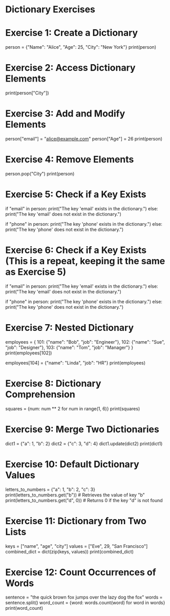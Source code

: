 # Dictionary Exercises

# Exercise 1: Create a Dictionary
person = {"Name": "Alice", "Age": 25, "City": "New York"}
print(person)

# Exercise 2: Access Dictionary Elements
print(person["City"])

# Exercise 3: Add and Modify Elements
person["email"] = "alice@example.com"
person["Age"] = 26
print(person)

# Exercise 4: Remove Elements
person.pop("City")
print(person)

# Exercise 5: Check if a Key Exists
if "email" in person:
    print("The key 'email' exists in the dictionary.")
else:
    print("The key 'email' does not exist in the dictionary.")

if "phone" in person:
    print("The key 'phone' exists in the dictionary.")
else:
    print("The key 'phone' does not exist in the dictionary.")

# Exercise 6: Check if a Key Exists (This is a repeat, keeping it the same as Exercise 5)
if "email" in person:
    print("The key 'email' exists in the dictionary.")
else:
    print("The key 'email' does not exist in the dictionary.")

if "phone" in person:
    print("The key 'phone' exists in the dictionary.")
else:
    print("The key 'phone' does not exist in the dictionary.")

# Exercise 7: Nested Dictionary
employees = {
    101: {"name": "Bob", "job": "Engineer"},
    102: {"name": "Sue", "job": "Designer"},
    103: {"name": "Tom", "job": "Manager"}
}
print(employees[102])

employees[104] = {"name": "Linda", "job": "HR"}
print(employees)

# Exercise 8: Dictionary Comprehension
squares = {num: num ** 2 for num in range(1, 6)}
print(squares)

# Exercise 9: Merge Two Dictionaries
dict1 = {"a": 1, "b": 2}
dict2 = {"c": 3, "d": 4}
dict1.update(dict2)
print(dict1)

# Exercise 10: Default Dictionary Values
letters_to_numbers = {"a": 1, "b": 2, "c": 3}
print(letters_to_numbers.get("b"))  # Retrieves the value of key "b"
print(letters_to_numbers.get("d", 0))  # Returns 0 if the key "d" is not found

# Exercise 11: Dictionary from Two Lists
keys = ["name", "age", "city"]
values = ["Eve", 29, "San Francisco"]
combined_dict = dict(zip(keys, values))
print(combined_dict)

# Exercise 12: Count Occurrences of Words
sentence = "the quick brown fox jumps over the lazy dog the fox"
words = sentence.split()
word_count = {word: words.count(word) for word in words}
print(word_count)
